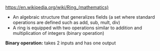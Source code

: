 https://en.wikipedia.org/wiki/Ring_(mathematics)
- An algebraic structure that generalizes fields (a set where standard operations are defined such as add, sub, mult, div)
- A ring is equipped with two operations similar to addition and multiplication of integers (binary operation)

**Binary operation:** takes 2 inputs and has one output